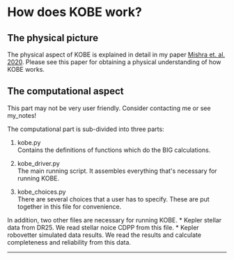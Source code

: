 # How does KOBE work?

## The physical picture
The physical aspect of KOBE is explained in detail in my paper [Mishra et. al. 2020](https://ui.adsabs.harvard.edu/abs/2021arXiv210512745M). Please see this paper for obtaining a physical understanding of how KOBE works.

## The computational aspect

This part may not be very user friendly. Consider contacting me or see my_notes!

The computational part is sub-divided into three parts:
1. kobe.py  
Contains the definitions of functions which do the BIG calculations.

2. kobe_driver.py  
The main running script. It assembles everything that's necessary for running KOBE.

3. kobe_choices.py  
There are several choices that a user has to specify. These are put together in this file for convenience. 

In addition, two other files are necessary for running KOBE. 
    * Kepler stellar data from DR25. We read stellar noice CDPP from this file.
    * Kepler robovetter simulated data results. We read the results and calculate completeness and reliability from this data.
    
***

